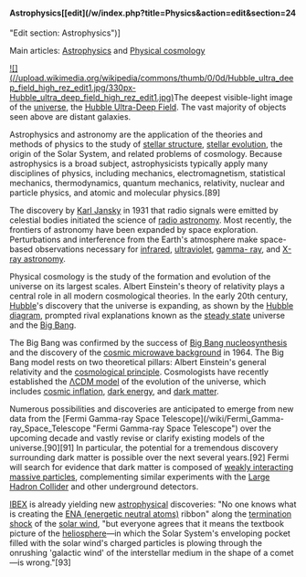 #### Astrophysics[[edit](/w/index.php?title=Physics&action=edit&section=24
"Edit section: Astrophysics")]

Main articles: [Astrophysics](/wiki/Astrophysics "Astrophysics") and [Physical
cosmology](/wiki/Physical\_cosmology "Physical cosmology")

[![](//upload.wikimedia.org/wikipedia/commons/thumb/0/0d/Hubble\_ultra\_deep\_field\_high\_rez\_edit1.jpg/330px-
Hubble\_ultra\_deep\_field\_high\_rez\_edit1.jpg)](/wiki/File:Hubble\_ultra\_deep\_field\_high\_rez\_edit1.jpg)The
deepest visible-light image of the [universe](/wiki/Universe "Universe"), the
[Hubble Ultra-Deep Field](/wiki/Hubble\_Ultra-Deep\_Field "Hubble Ultra-Deep
Field"). The vast majority of objects seen above are distant galaxies.

Astrophysics and astronomy are the application of the theories and methods of
physics to the study of [stellar structure](/wiki/Stellar\_structure "Stellar
structure"), [stellar evolution](/wiki/Stellar\_evolution "Stellar evolution"),
the origin of the Solar System, and related problems of cosmology. Because
astrophysics is a broad subject, astrophysicists typically apply many
disciplines of physics, including mechanics, electromagnetism, statistical
mechanics, thermodynamics, quantum mechanics, relativity, nuclear and particle
physics, and atomic and molecular physics.[89]

The discovery by [Karl Jansky](/wiki/Karl\_Jansky "Karl Jansky") in 1931 that
radio signals were emitted by celestial bodies initiated the science of [radio
astronomy](/wiki/Radio\_astronomy "Radio astronomy"). Most recently, the
frontiers of astronomy have been expanded by space exploration. Perturbations
and interference from the Earth's atmosphere make space-based observations
necessary for [infrared](/wiki/Infrared\_astronomy "Infrared astronomy"),
[ultraviolet](/wiki/Ultraviolet\_astronomy "Ultraviolet astronomy"), [gamma-
ray](/wiki/Gamma-ray\_astronomy "Gamma-ray astronomy"), and [X-ray
astronomy](/wiki/X-ray\_astronomy "X-ray astronomy").

Physical cosmology is the study of the formation and evolution of the universe
on its largest scales. Albert Einstein's theory of relativity plays a central
role in all modern cosmological theories. In the early 20th century,
[Hubble](/wiki/Edwin\_Hubble "Edwin Hubble")'s discovery that the universe is
expanding, as shown by the [Hubble diagram](/wiki/Hubble\_diagram "Hubble
diagram"), prompted rival explanations known as the [steady
state](/wiki/Steady-state\_model "Steady-state model") universe and the [Big
Bang](/wiki/Big\_Bang "Big Bang").

The Big Bang was confirmed by the success of [Big Bang
nucleosynthesis](/wiki/Big\_Bang\_nucleosynthesis "Big Bang nucleosynthesis")
and the discovery of the [cosmic microwave
background](/wiki/Cosmic\_microwave\_background "Cosmic microwave background")
in 1964. The Big Bang model rests on two theoretical pillars: Albert
Einstein's general relativity and the [cosmological
principle](/wiki/Cosmological\_principle "Cosmological principle").
Cosmologists have recently established the [ΛCDM model](/wiki/Lambda-CDM\_model
"Lambda-CDM model") of the evolution of the universe, which includes [cosmic
inflation](/wiki/Cosmic\_inflation "Cosmic inflation"), [dark
energy](/wiki/Dark\_energy "Dark energy"), and [dark matter](/wiki/Dark\_matter
"Dark matter").

Numerous possibilities and discoveries are anticipated to emerge from new data
from the [Fermi Gamma-ray Space Telescope](/wiki/Fermi\_Gamma-
ray\_Space\_Telescope "Fermi Gamma-ray Space Telescope") over the upcoming
decade and vastly revise or clarify existing models of the universe.[90][91]
In particular, the potential for a tremendous discovery surrounding dark
matter is possible over the next several years.[92] Fermi will search for
evidence that dark matter is composed of [weakly interacting massive
particles](/wiki/Weakly\_interacting\_massive\_particles "Weakly interacting
massive particles"), complementing similar experiments with the [Large Hadron
Collider](/wiki/Large\_Hadron\_Collider "Large Hadron Collider") and other
underground detectors.

[IBEX](/wiki/IBEX "IBEX") is already yielding new
[astrophysical](/wiki/Astrophysical "Astrophysical") discoveries: "No one
knows what is creating the [ENA (energetic neutral
atoms)](/wiki/Energetic\_neutral\_atom "Energetic neutral atom") ribbon" along
the [termination shock](/wiki/Termination\_shock "Termination shock") of the
[solar wind](/wiki/Solar\_wind "Solar wind"), "but everyone agrees that it
means the textbook picture of the [heliosphere](/wiki/Heliosphere
"Heliosphere")—in which the Solar System's enveloping pocket filled with the
solar wind's charged particles is plowing through the onrushing 'galactic
wind' of the interstellar medium in the shape of a comet—is wrong."[93]
